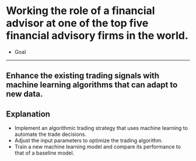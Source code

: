 # Working the role of a financial advisor at one of the top five financial advisory firms in the world. 

* Goal
------

Enhance the existing trading signals with machine learning algorithms that can adapt to new data.
-----

## Explanation
* Implement an algorithmic trading strategy that uses machine learning to automate the trade decisions.
* Adjust the input parameters to optimize the trading algorithm.
* Train a new machine learning model and compare its performance to that of a baseline model.

